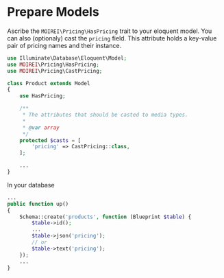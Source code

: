 # Prepare Models

Ascribe the `MOIREI\Pricing\HasPricing` trait to your eloquent model. You can also (optionaly) cast the `pricing` field. This attribute holds a key-value pair of pricing names and their instance.

```php
use Illuminate\Database\Eloquent\Model;
use MOIREI\Pricing\HasPricing;
use MOIREI\Pricing\CastPricing;

class Product extends Model
{
    use HasPricing;

    /**
     * The attributes that should be casted to media types.
     *
     * @var array
     */
    protected $casts = [
        'pricing' => CastPricing::class,
    ];

    ...
}
```

In your database
```php
...
public function up()
{
    Schema::create('products', function (Blueprint $table) {
        $table->id();
        ...
        $table->json('pricing');
        // or
        $table->text('pricing');
    });
    ...
}
```